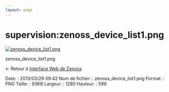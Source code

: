 ```yaml
---
layout: page
---
```


supervision:zenoss\_device\_list1.png
=====================================

[![zenoss\_device\_list1.png](..//assets/media/supervision/zenoss_device_list1.png@cache=&w=900&h=421 "zenoss_device_list1.png")](..//assets/media/supervision/zenoss_device_list1.png@cache= "Afficher le fichier original")

zenoss\_device\_list1.png

← Retour à [Interface Web de
Zenoss](../../zenoss/zenoss-interface.html "zenoss:zenoss-interface")

Date:
:   2013/03/29 09:42
Nom de fichier:
:   zenoss\_device\_list1.png
Format:
:   PNG
Taille:
:   93KB
Largeur:
:   1280
Hauteur:
:   599


